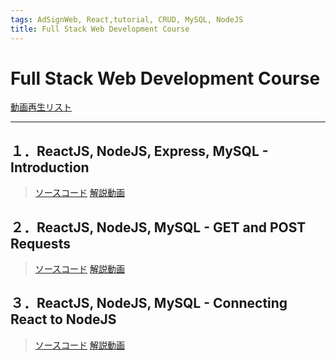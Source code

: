 ```yaml
---
tags: AdSignWeb, React,tutorial, CRUD, MySQL, NodeJS
title: Full Stack Web Development Course
---
```



# Full Stack Web Development Course 
[動画再生リスト](https://youtube.com/playlist?list=PLpPqplz6dKxUaZ630TY1BFIo5nP-_x-nL)

<hr>

## １．ReactJS, NodeJS, Express, MySQL - Introduction

> [ソースコード](https://github.com/machadop1407/FullStack-Course/tree/Episode1/Episode2)
>[解説動画](https://youtu.be/Hl7diL7SFw8)

## ２．ReactJS, NodeJS, MySQL - GET and POST Requests
> [ソースコード](https://github.com/machadop1407/FullStack-Course/tree/Episode1/Episode2)
>[解説動画](https://youtu.be/pJx-HGwaL3w)

## ３．ReactJS, NodeJS, MySQL - Connecting React to NodeJS
> [ソースコード](https://github.com/machadop1407/FullStack-Course/tree/Episode3)
>[解説動画](https://youtu.be/DO_wR1tx-O0)


